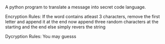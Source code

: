 A python program to translate a message into secret code language.

Encryption Rules:
    If the word contains atleast 3 characters, remove the first letter and append it at the end
        now append three random characters at the starting and the end
    else
        simply revers the string

Dycryption Rules:
    You may guesss